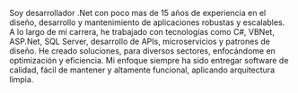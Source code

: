Soy desarrollador .Net con poco mas de 15 años de experiencia en el diseño, desarrollo y mantenimiento de aplicaciones robustas y escalables. 
A lo largo de mi carrera, he trabajado con tecnologías como C#, VBNet, ASP.Net, SQL Server, desarrollo de APIs, microservicios y patrones de diseño. 
He creado soluciones, para diversos sectores, enfocándome en optimización y eficiencia. 
Mi enfoque siempre ha sido entregar software de calidad, fácil de mantener y altamente funcional, aplicando arquitectura limpia.

<!--


Soy desarrollador .Net con poco mas de 15 años de experiencia en el diseño, desarrollo y mantenimiento de aplicaciones robustas y escalables. 
A lo largo de mi carrera, he trabajado con tecnologías como C#, VBNet, ASP.Net, SQL Server, PLSQL, desarrollo de APIs, microservicios y patrones de diseño. 
He creado soluciones, para diversos sectores, enfocándome en optimización y eficiencia. 
Mi enfoque siempre ha sido entregar software de calidad, fácil de mantener y altamente funcional, aplicando arquitectura limpia.

Here are some ideas to get you started:

- 🔭 I’m currently working on ...
- 🌱 I’m currently learning ...
- 👯 I’m looking to collaborate on ...
- 🤔 I’m looking for help with ...
- 💬 Ask me about ...
- 📫 How to reach me: ...
- 😄 Pronouns: ...
- ⚡ Fun fact: ...
-->
